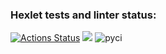 ### Hexlet tests and linter status:
[![Actions Status](https://github.com/Mitleyfer/python-project-lvl1/workflows/hexlet-check/badge.svg)](https://github.com/Mitleyfer/python-project-lvl1/actions)
<a href="https://codeclimate.com/github/codeclimate/codeclimate/maintainability"><img src="https://api.codeclimate.com/v1/badges/a99a88d28ad37a79dbf6/maintainability" /></a>
![pyci](https://github.com/actions/hello-world/workflows/Greet%20Everyone/badge.svg)
